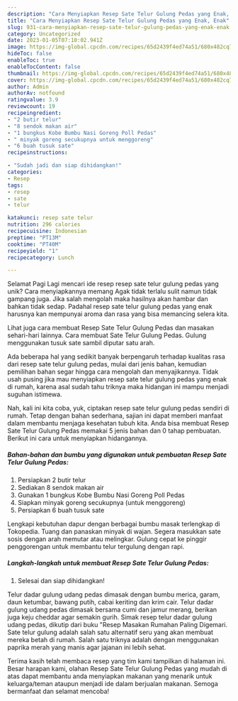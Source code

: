 ```yaml
---
description: "Cara Menyiapkan Resep Sate Telur Gulung Pedas yang Enak, Enak"
title: "Cara Menyiapkan Resep Sate Telur Gulung Pedas yang Enak, Enak"
slug: 931-cara-menyiapkan-resep-sate-telur-gulung-pedas-yang-enak-enak
category: Uncategorized
date: 2023-01-05T07:10:02.941Z
image: https://img-global.cpcdn.com/recipes/65d2439f4ed74a51/680x482cq70/resep-sate-telur-gulung-pedas-foto-resep-utama.jpg
hideToc: false
enableToc: true
enableTocContent: false
thumbnail: https://img-global.cpcdn.com/recipes/65d2439f4ed74a51/680x482cq70/resep-sate-telur-gulung-pedas-foto-resep-utama.jpg
cover: https://img-global.cpcdn.com/recipes/65d2439f4ed74a51/680x482cq70/resep-sate-telur-gulung-pedas-foto-resep-utama.jpg
author: Admin
authorAv: notfound
ratingvalue: 3.9
reviewcount: 19
recipeingredient:
- "2 butir telur"
- "8 sendok makan air"
- "1 bungkus Kobe Bumbu Nasi Goreng Poll Pedas"
- " minyak goreng secukupnya untuk menggoreng"
- "6 buah tusuk sate"
recipeinstructions:

- "Sudah jadi dan siap dihidangkan!"
categories:
- Resep
tags:
- resep
- sate
- telur

katakunci: resep sate telur 
nutrition: 296 calories
recipecuisine: Indonesian
preptime: "PT13M"
cooktime: "PT40M"
recipeyield: "1"
recipecategory: Lunch

---
```



Selamat Pagi Lagi mencari ide resep resep sate telur gulung pedas yang unik? Cara menyiapkannya memang Agak tidak terlalu sulit namun tidak gampang juga. Jika salah mengolah maka hasilnya akan hambar dan bahkan tidak sedap. Padahal resep sate telur gulung pedas yang enak harusnya kan mempunyai aroma dan rasa yang bisa memancing selera kita.


Lihat juga cara membuat Resep Sate Telur Gulung Pedas dan masakan sehari-hari lainnya. Cara membuat Sate Telur Gulung Pedas. Gulung menggunakan tusuk sate sambil diputar satu arah.

Ada beberapa hal yang sedikit banyak berpengaruh terhadap kualitas rasa dari resep sate telur gulung pedas, mulai dari jenis bahan, kemudian pemilihan bahan segar hingga cara mengolah dan menyajikannya. Tidak usah pusing jika mau menyiapkan resep sate telur gulung pedas yang enak di rumah, karena asal sudah tahu triknya maka hidangan ini mampu menjadi suguhan istimewa.


Nah, kali ini kita coba, yuk, ciptakan resep sate telur gulung pedas sendiri di rumah. Tetap dengan bahan sederhana, sajian ini dapat memberi manfaat dalam membantu menjaga kesehatan tubuh kita. Anda bisa membuat Resep Sate Telur Gulung Pedas memakai 5 jenis bahan dan 0 tahap pembuatan. Berikut ini cara untuk menyiapkan hidangannya.

<!--inarticleads1-->

##### Bahan-bahan dan bumbu yang digunakan untuk pembuatan Resep Sate Telur Gulung Pedas:

1. Persiapkan 2 butir telur
1. Sediakan 8 sendok makan air
1. Gunakan 1 bungkus Kobe Bumbu Nasi Goreng Poll Pedas
1. Siapkan  minyak goreng secukupnya (untuk menggoreng)
1. Persiapkan 6 buah tusuk sate


Lengkapi kebutuhan dapur dengan berbagai bumbu masak terlengkap di Tokopedia. Tuang dan panaskan minyak di wajan. Segera masukkan sate sosis dengan arah memutar atau melingkar. Gulung cepat ke pinggir penggorengan untuk membantu telur tergulung dengan rapi. 

<!--inarticleads2-->

##### Langkah-langkah untuk membuat Resep Sate Telur Gulung Pedas:


1. Selesai dan siap dihidangkan!

Telur dadar gulung udang pedas dimasak dengan bumbu merica, garam, daun ketumbar, bawang putih, cabai keriting dan krim cair. Telur dadar gulung udang pedas dimasak bersama cumi dan jamur merang, berikan juga keju cheddar agar semakin gurih. Simak resep telur dadar gulung udang pedas, dikutip dari buku &#34;Resep Masakan Rumahan Paling Digemari. Sate telur gulung adalah salah satu alternatif seru yang akan membuat mereka betah di rumah. Salah satu triknya adalah dengan menggunakan paprika merah yang manis agar jajanan ini lebih sehat. 

Terima kasih telah membaca resep yang tim kami tampilkan di halaman ini. Besar harapan kami, olahan Resep Sate Telur Gulung Pedas yang mudah di atas dapat membantu anda menyiapkan makanan yang menarik untuk keluarga/teman ataupun menjadi ide dalam berjualan makanan. Semoga bermanfaat dan selamat mencoba!
